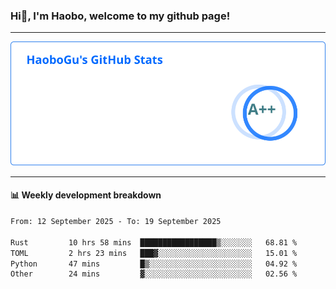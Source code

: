 <!--<h2 align="center"> Hi👋, I'm Haobo, welcome to my github page! </h2>-->
### Hi👋, I'm Haobo, welcome to my github page!
-------

<img href="https://github.com/HaoboGu" src="assets/stats.svg" alt="github stats" /> 

-------

#### 📊 **Weekly development breakdown**
<!--START_SECTION:waka-->

```txt
From: 12 September 2025 - To: 19 September 2025

Rust         10 hrs 58 mins  █████████████████▒░░░░░░░   68.81 %
TOML         2 hrs 23 mins   ███▓░░░░░░░░░░░░░░░░░░░░░   15.01 %
Python       47 mins         █▒░░░░░░░░░░░░░░░░░░░░░░░   04.92 %
Other        24 mins         ▓░░░░░░░░░░░░░░░░░░░░░░░░   02.56 %
```

<!--END_SECTION:waka-->
<!--
backup url: https://github-readme-status-dusky-ten.vercel.app/api?username=HaoboGu&count_private=true&show_icons=true&theme=transparent&border_color=2f80ed
-->
<!--
**HaoboGu/HaoboGu** is a ✨ _special_ ✨ repository because its `README.md` (this file) appears on your GitHub profile.

Here are some ideas to get you started:

- 🔭 I’m currently working on AI-assisted programming tools
- 🌱 I’m currently learning ...
- 👯 I’m looking to collaborate on ...
- 🤔 I’m looking for help with ...
- 💬 Ask me about ...
- 📫 How to reach me: ...
- 😄 Pronouns: ...
- ⚡ Fun fact: ...
-->
